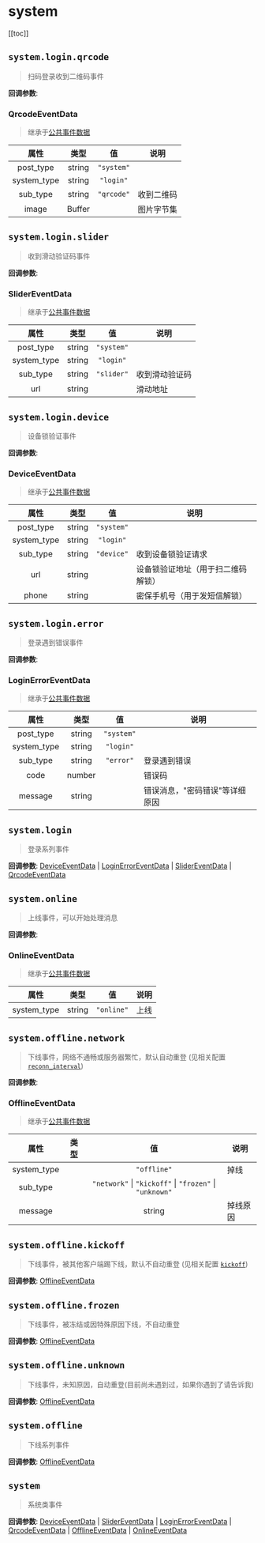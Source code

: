 # system

[[toc]]

## `system.login.qrcode`

> 扫码登录收到二维码事件

**回调参数**:

### QrcodeEventData

>继承于[公共事件数据](../api/应用类api.md#commoneventdata)

|属性|类型|值|说明|
:--:|:-:|:--:|-
post_type|string|`"system"`|
system_type|string|`"login"`|
sub_type|string|`"qrcode"`|收到二维码
image|Buffer|| 图片字节集

## `system.login.slider`

> 收到滑动验证码事件

**回调参数**:

### SliderEventData

>继承于[公共事件数据](../api/应用类api.md#commoneventdata)

|属性|类型|值|说明|
:--:|:-:|:--:|-
post_type|string|`"system"`|
system_type|string|`"login"`|
sub_type|string|`"slider"`| 收到滑动验证码
url|string|| 滑动地址

## `system.login.device`

> 设备锁验证事件

**回调参数**:

### DeviceEventData

>继承于[公共事件数据](../api/应用类api.md#commoneventdata)

|属性|类型|值|说明|
:--:|:-:|:--:|-
post_type|string|`"system"`|
system_type|string|`"login"`|
sub_type|string|`"device"`|收到设备锁验证请求
url|string| |设备锁验证地址（用于扫二维码解锁）
phone|string| |密保手机号（用于发短信解锁）

## `system.login.error`

> 登录遇到错误事件

**回调参数**:

### LoginErrorEventData

>继承于[公共事件数据](../api/应用类api.md#commoneventdata)

|属性|类型|值|说明|
:--:|:-:|:--:|-
post_type|string|`"system"`|
system_type|string|`"login"`|
sub_type|string|`"error"`|登录遇到错误
code|number||错误码
message|string||错误消息，"密码错误"等详细原因

## `system.login`

> 登录系列事件

**回调参数**:
[DeviceEventData](#deviceeventdata) | [LoginErrorEventData](#loginerroreventdata) | [SliderEventData](#slidereventdata) | [QrcodeEventData](#qrcodeeventdata)

## `system.online`

> 上线事件，可以开始处理消息

**回调参数**:

### OnlineEventData

>继承于[公共事件数据](../api/应用类api.md#commoneventdata)

|属性|类型|值|说明|
:--:|:-:|:--:|-
system_type|string|`"online"`|上线

## `system.offline.network`

> 下线事件，网络不通畅或服务器繁忙，默认自动重登 (见相关配置 [`reconn_interval`](../api/index.md#confbot))

**回调参数**:

### OfflineEventData

>继承于[公共事件数据](../api/应用类api.md#commoneventdata)

|属性|类型|值|说明|
:--:|:-:|:--:|-
system_type||`"offline"`| 掉线
sub_type||`"network"` \| `"kickoff"` \| `"frozen"` \| `"unknown"`|
message||string| 掉线原因

## `system.offline.kickoff`

> 下线事件，被其他客户端踢下线，默认不自动重登 (见相关配置 [`kickoff`](../api/index.md#confbot))

**回调参数**:
[OfflineEventData](#offlineeventdata)

## `system.offline.frozen`

> 下线事件，被冻结或因特殊原因下线，不自动重登

**回调参数**:
[OfflineEventData](#offlineeventdata)

## `system.offline.unknown`

> 下线事件，未知原因，自动重登(目前尚未遇到过，如果你遇到了请告诉我)

**回调参数**:
[OfflineEventData](#offlineeventdata)

## `system.offline`

> 下线系列事件

**回调参数**:
[OfflineEventData](#offlineeventdata)

## `system`

> 系统类事件

**回调参数**:
[DeviceEventData](#deviceeventdata) | [SliderEventData](#slidereventdata) | [LoginErrorEventData](#loginerroreventdata) | [QrcodeEventData](#qrcodeeventdata) | [OfflineEventData](#offlineeventdata) | [OnlineEventData](#onlineeventdata)
